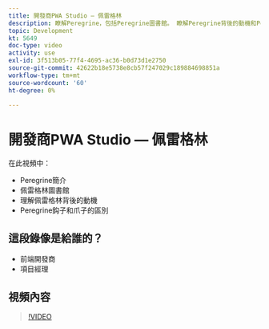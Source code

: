 ```yaml
---
title: 開發商PWA Studio — 佩雷格林
description: 瞭解Peregrine，包括Peregrine圖書館。 瞭解Peregrine背後​的動機和Peregrine鈎子和爪子的區別。
topic: Development
kt: 5649
doc-type: video
activity: use
exl-id: 3f513b05-77f4-4695-ac36-b0d73d1e2750
source-git-commit: 42622b18e5738e8cb57f247029c189884698851a
workflow-type: tm+mt
source-wordcount: '60'
ht-degree: 0%

---
```


# 開發商PWA Studio — 佩雷格林

在此視頻中：

- Peregrine簡介
- 佩雷格林圖書館
- 理解佩雷格林背後的動機
- Peregrine鈎子和爪子的區別

## 這段錄像是給誰的？

- 前端開發商
- 項目經理

## 視頻內容

>[!VIDEO](https://video.tv.adobe.com/v/35720?quality=12&learn=on)

